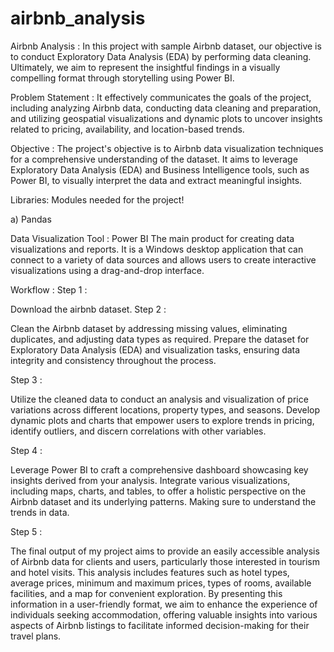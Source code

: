 # airbnb_analysis
Airbnb Analysis :
In this project with sample Airbnb dataset, our objective is to conduct Exploratory Data Analysis (EDA) by performing data cleaning. Ultimately, we aim to represent the insightful findings in a visually compelling format through storytelling using Power BI.

Problem Statement :
It effectively communicates the goals of the project, including analyzing Airbnb data, conducting data cleaning and preparation, and utilizing geospatial visualizations and dynamic plots to uncover insights related to pricing, availability, and location-based trends.

Objective :
The project's objective is to Airbnb data visualization techniques for a comprehensive understanding of the dataset. It aims to leverage Exploratory Data Analysis (EDA) and Business Intelligence tools, such as Power BI, to visually interpret the data and extract meaningful insights.

Libraries:
Modules needed for the project!

a) Pandas 

Data Visualization Tool :
Power BI
The main product for creating data visualizations and reports. It is a Windows desktop application that can connect to a variety of data sources and allows users to create interactive visualizations using a drag-and-drop interface.

Workflow :
Step 1 :

Download the airbnb dataset.
Step 2 :

Clean the Airbnb dataset by addressing missing values, eliminating duplicates, and adjusting data types as required. Prepare the dataset for Exploratory Data Analysis (EDA) and visualization tasks, ensuring data integrity and consistency throughout the process.

Step 3 :

Utilize the cleaned data to conduct an analysis and visualization of price variations across different locations, property types, and seasons. Develop dynamic plots and charts that empower users to explore trends in pricing, identify outliers, and discern correlations with other variables.

Step 4 :

Leverage Power BI to craft a comprehensive dashboard showcasing key insights derived from your analysis. Integrate various visualizations, including maps, charts, and tables, to offer a holistic perspective on the Airbnb dataset and its underlying patterns. Making sure to understand the trends in data.

Step 5 :

The final output of my project aims to provide an easily accessible analysis of Airbnb data for clients and users, particularly those interested in tourism and hotel visits. This analysis includes features such as hotel types, average prices, minimum and maximum prices, types of rooms, available facilities, and a map for convenient exploration. By presenting this information in a user-friendly format, we aim to enhance the experience of individuals seeking accommodation, offering valuable insights into various aspects of Airbnb listings to facilitate informed decision-making for their travel plans.
